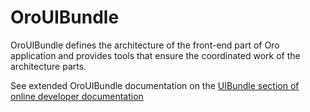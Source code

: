 # OroUIBundle

OroUIBundle defines the architecture of the front-end part of Oro application and provides tools that ensure the coordinated work of the architecture parts.

See extended OroUIBundle documentation on the [UIBundle section of online developer documentation](https://doc.oroinc.com/backend/bundles/platform/UIBundle/)
 
